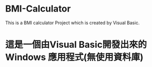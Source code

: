 # BMI-Calculator
This is a BMI calculator Project which is created by Visual Basic.
# 這是一個由Visual Basic開發出來的Windows 應用程式(無使用資料庫)
